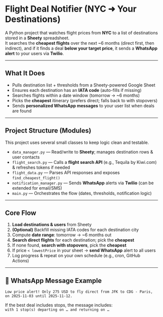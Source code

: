 # Flight Deal Notifier (NYC ➜ Your Destinations)

A Python project that watches flight prices from **NYC** to a list of destinations stored in a **Sheety** spreadsheet.  
It searches the **cheapest flights** over the next ~6 months (direct first, then indirect), and if it finds a deal **below your target price**, it sends a **WhatsApp alert** to your users via **Twilio**.

---

## What It Does
- Pulls destination list + thresholds from a Sheety-powered Google Sheet
- Ensures each destination has an **IATA code** (auto-fills if missing)
- Searches flights within a date window (tomorrow → ~6 months)
- Picks the **cheapest** itinerary (prefers direct; falls back to with stopovers)
- Sends **personalized WhatsApp messages** to your user list when deals are found

---

## Project Structure (Modules)
This project uses several small classes to keep logic clean and testable.

- `data_manager.py` — Read/write to **Sheety**; manages destination rows & user contacts  
- `flight_search.py` — Calls a **flight search API** (e.g., Tequila by Kiwi.com) & refreshes tokens if needed  
- `flight_data.py` — Parses API responses and exposes `find_cheapest_flight()`  
- `notification_manager.py` — Sends **WhatsApp** alerts via **Twilio** (can be extended for email/SMS)  
- `main.py` — Orchestrates the flow (dates, thresholds, notification logic)

---

## Core Flow
1. **Load destinations & users** from Sheety  
2. **(Optional)** Backfill missing IATA codes for each destination city  
3. Compute **date range**: tomorrow → ~6 months out  
4. **Search direct flights** for each destination; pick the **cheapest**  
5. If none found, **search with stopovers**, pick the **cheapest**  
6. If price `< lowestPrice` in your sheet → **send WhatsApp** alert to all users  
7. Log progress & repeat on your own schedule (e.g., cron, GitHub Actions)

---

## 📨 WhatsApp Message Example

`Low price alert! Only 275 USD to fly direct from JFK to CDG - Paris,
on 2025-11-03 until 2025-11-12.`

If the best deal includes stops, the message includes:  
`with 1 stop(s) departing on … and returning on …`


